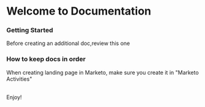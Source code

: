 # Welcome to Documentation


### Getting Started

Before creating an additional doc,review this one


### How to keep docs in order

When creating landing page in Marketo, make sure you create it in "Marketo Activities"

<br />
Enjoy!<br />


